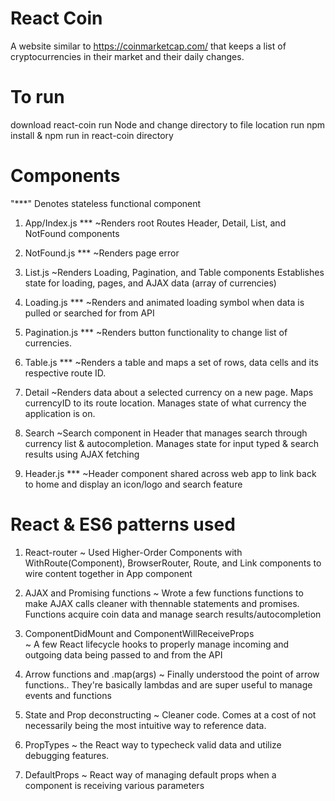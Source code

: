 
# React Coin
A website similar to https://coinmarketcap.com/ that keeps a list of cryptocurrencies in their market and their daily changes.

# To run
download react-coin
run Node and change directory to file location
run npm install & npm run in react-coin directory

# Components
"***" Denotes stateless functional component

1. App/Index.js ***
~Renders root
  Routes Header, Detail, List, and NotFound components

2. NotFound.js ***
~Renders page error

3. List.js 
~Renders Loading, Pagination, and Table components
  Establishes state for loading, pages, and AJAX data (array of currencies)

4. Loading.js ***
~Renders and animated loading symbol when data is pulled or searched for from API

5. Pagination.js ***
~Renders button functionality to change list of currencies.

6. Table.js ***
~Renders a table and maps a set of rows, data cells and its respective route ID.

7. Detail
~Renders data about a selected currency on a new page. 
  Maps currencyID to its route location. Manages state of what currency the application is on.
 
8. Search
~Search component in Header that manages search through currency list & autocompletion.
  Manages state for input typed & search results using AJAX fetching
  
9. Header.js ***
~Header component shared across web app to link back to home and display an icon/logo and search feature

# React & ES6 patterns used

1. React-router
~ Used Higher-Order Components with WithRoute(Component), BrowserRouter, Route, and Link components to wire content together in App component

2. AJAX and Promising functions
~ Wrote a few functions functions to make AJAX calls cleaner with thennable statements and promises. Functions acquire coin data and manage search results/autocompletion

3. ComponentDidMount and ComponentWillReceiveProps  
~ A few React lifecycle hooks to properly manage incoming and outgoing data being passed to and from the API

4. Arrow functions and .map(args)
~ Finally understood the point of arrow functions.. They're basically lambdas and are super useful to manage events and functions

5. State and Prop deconstructing
~ Cleaner code. Comes at a cost of not necessarily being the most intuitive way to reference data. 

6. PropTypes
~ the React way to typecheck valid data and utilize debugging features.

7. DefaultProps
~ React way of managing default props when a component is receiving various parameters

